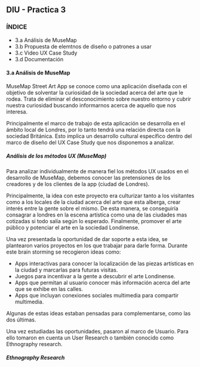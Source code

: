 ## DIU - Practica 3

### ÍNDICE
- 3.a Análisis de MuseMap
- 3.b Propuesta de elemtnos de diseño o patrones a usar
- 3.c Video UX Case Study
- 3.d Documentación
#### 3.a Análisis de MuseMap

MuseMap Street Art App se conoce como una aplicación diseñada con el objetivo de solventar la curiosidad de la sociedad acerca del arte que le rodea. Trata de eliminar el desconocimiento sobre nuestro entorno y cubrir nuestra curiosidad buscando informarnos acerca de aquello que nos interesa.

Principalmente el marco de trabajo de esta aplicación se desarrolla en el ámbito local de Londres, por lo tanto tendrá una relación directa con la sociedad Británica. Esto implica un desarrollo cultural específico dentro del marco de diseño del UX Case Study que nos disponemos a analizar.

##### Análisis de los métodos UX (MuseMap)

Para analizar individualmente de manera fiel los métodos UX usados en el desarrollo de MuseMap, debemos conocer las pretensiones de los creadores y de los clientes de la app (ciudad de Londres). 

Principalmente, la idea con este proyecto era culturizar tanto a los visitantes como a los locales de la ciudad acerca del arte que esta alberga, crear interés entre la gente sobre el mismo. De esta manera, se conseguiría consagrar a londres en la escena artística como una de las ciudades mas cotizadas si todo salía según lo esperado. Finalmente, promover el arte público y potenciar el arte en la sociedad Londinense.

Una vez presentada la oportunidad de dar soporte a esta idea, se plantearon varios proyectos en los que trabajar para darle forma. Durante este brain storming se recogieron ideas como:

- Apps interactivas para conocer la localización de las piezas artísticas en la ciudad y marcarlas para futuras visitas.
- Juegos para incentivar a la gente a descubrir el arte Londinense.
- Apps que permitan al usuario conocer más información acerca del arte que se exhibe en las calles.
- Apps que incluyan conexiones sociales multimedia para compartir multimedia.

Algunas de estas ideas estaban pensadas para complementarse, como las dos últimas.

Una vez estudiadas las oportunidades, pasaron al marco de Usuario. Para ello tomaron en cuenta un User Research o también conocido como Ethnography research.

##### Ethnography Research







